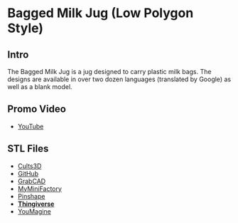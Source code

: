 # Bagged Milk Jug (Low Polygon Style)

## Intro

The Bagged Milk Jug is a jug designed to carry plastic milk bags. The designs are available in over two dozen languages (translated by Google) as well as a blank model.

## Promo Video

 - [YouTube](https://youtu.be/iK1R7mIFZOA)

## STL Files

 - [Cults3D](https://cults3d.com/en/3d-model/home/bagged-milk-jug-low-polygon)
 - [GitHub](https://github.com/jgphilpott/polymaker/tree/master/app/things/kitchen/bagged_milk_jug/stl)
 - [GrabCAD](https://grabcad.com/library/bagged-milk-jug-low-polygon-1)
 - [MyMiniFactory](https://www.myminifactory.com/object/3d-print-bagged-milk-jug-low-polygon-134143)
 - [Pinshape](https://pinshape.com/items/102097-3d-printed-bagged-milk-jug-low-polygon)
 - **[Thingiverse](https://www.thingiverse.com/thing:4567679)**
 - [YouMagine](https://www.youmagine.com/designs/bagged-milk-jug-low-polygon)